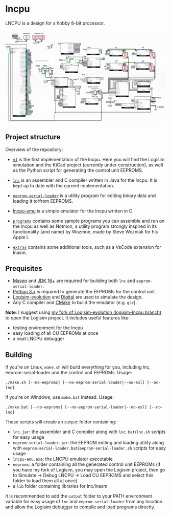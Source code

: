 # lncpu

LNCPU is a design for a hobby 8-bit processor. 

![Alt text](v1/logisim/sample.png)

## Project structure

Overview of the repository:
* [`v1`](v1) is the first implementation of the lncpu. Here you will find the Logisim simulation and the KiCad project (currently under construction), as well as the Python script for generating the control unit EEPROMS.

* [`lnc`](lnc) is an assembler and C compiler written in Java for the lncpu. It is kept up to date with the current implementation.

* [`eeprom-serial-loader`](eeprom-serial-loader) is a utility program for editing binary data and loading it to/from EEPROMS.

* [lncpu-emu](lncpu-emu) is a simple emulator for the lncpu written in C.

* [`programs`](programs) contains some sample programs you can assemble and run on the lncpu as well as Notmon, a utility program strongly inspired in its functionality (and name) by Wozmon, made by Steve Wozniak for his Apple I.

* [`extras`](extras) contains some additional tools, such as a VsCode extension for lnasm.

## Prequisites

- [Maven](https://maven.apache.org/) and [JDK 16+](https://www.oracle.com/java/technologies/javase/jdk16-archive-downloads.html) are required for building both `lnc` and `eeprom-serial-loader`.
- [Python 3.x](https://www.python.org/downloads/) is required to generate the EEPROMs for the control unit.
- [Logisim-evolution](https://github.com/logisim-evolution/logisim-evolution) and [Digital](https://github.com/hneemann/Digital) are used to simulate the design.
- Any C compiler and [CMake](https://cmake.org/) to build the emulator (e.g. `gcc`).

**Note**: I suggest using [my fork of Logisim-evolution (logisim-lncpu branch)](https://github.com/lorenzonotaro/logisim-evolution) to open the Logisim project. It includes useful features like:
- testing environment for the lncpu
- easy loading of all CU EEPROMs at once
- a neat LNCPU debugger

## Building

If you're on Linux, `make.sh` will build everything for you, including lnc, eeprom-serial-loader and the control unit EEPROMs. Usage:

    ./make.sh [--no-eeproms] [--no-eeprom-serial-loader|--no-esl] [--no-lnc]

If you're on Windows, use `make.bat` instead. Usage:

    ./make.bat [--no-eeproms] [--no-eeprom-serial-loader|--no-esl] [--no-lnc]

These scripts will create an `output` folder containing:
- `lnc.jar`: the assembler and C compiler along with `lnc.bat`/`lnc.sh` scripts for easy usage
- `eeprom-serial-loader.jar`: the EEPROM editing and loading utility along with `eeprom-serial-loader.bat`/`eeprom-serial-loader.sh` scripts for easy usage
- `lncpu-emu.exe`: the LNCPU emulator executable
- `eeproms`: a folder containing all the generated control unit EEPROMs (if you have my fork of Logisim, you may open the Logisim project, then go to Simulate -> Debug LNCPU -> Load CU EEPROMS and select this folder to load them all at once).
- a `lib` folder containing libraries for lnc/lnasm

It is recommended to add the `output` folder to your PATH environment variable for easy usage of `lnc` and `eeprom-serial-loader` from any location and allow the Logisim debugger to compile and load programs directly.